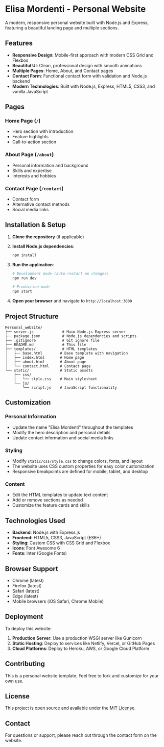 # Elisa Mordenti - Personal Website

A modern, responsive personal website built with Node.js and Express, featuring a beautiful landing page and multiple sections.

## Features

- **Responsive Design**: Mobile-first approach with modern CSS Grid and Flexbox
- **Beautiful UI**: Clean, professional design with smooth animations
- **Multiple Pages**: Home, About, and Contact pages
- **Contact Form**: Functional contact form with validation and Node.js backend
- **Modern Technologies**: Built with Node.js, Express, HTML5, CSS3, and vanilla JavaScript

## Pages

### Home Page (`/`)
- Hero section with introduction
- Feature highlights
- Call-to-action section

### About Page (`/about`)
- Personal information and background
- Skills and expertise
- Interests and hobbies

### Contact Page (`/contact`)
- Contact form
- Alternative contact methods
- Social media links

## Installation & Setup

1. **Clone the repository** (if applicable)
2. **Install Node.js dependencies**:
   ```bash
   npm install
   ```

3. **Run the application**:
   ```bash
   # Development mode (auto-restart on changes)
   npm run dev
   
   # Production mode
   npm start
   ```

4. **Open your browser** and navigate to `http://localhost:3000`

## Project Structure

```
Personal_website/
├── server.js             # Main Node.js Express server
├── package.json          # Node.js dependencies and scripts
├── .gitignore            # Git ignore file
├── README.md             # This file
├── templates/            # HTML templates
│   ├── base.html        # Base template with navigation
│   ├── index.html       # Home page
│   ├── about.html       # About page
│   └── contact.html     # Contact page
└── static/              # Static assets
    ├── css/
    │   └── style.css    # Main stylesheet
    └── js/
        └── script.js    # JavaScript functionality
```

## Customization

### Personal Information
- Update the name "Elisa Mordenti" throughout the templates
- Modify the hero description and personal details
- Update contact information and social media links

### Styling
- Modify `static/css/style.css` to change colors, fonts, and layout
- The website uses CSS custom properties for easy color customization
- Responsive breakpoints are defined for mobile, tablet, and desktop

### Content
- Edit the HTML templates to update text content
- Add or remove sections as needed
- Customize the feature cards and skills

## Technologies Used

- **Backend**: Node.js with Express.js
- **Frontend**: HTML5, CSS3, JavaScript (ES6+)
- **Styling**: Custom CSS with CSS Grid and Flexbox
- **Icons**: Font Awesome 6
- **Fonts**: Inter (Google Fonts)

## Browser Support

- Chrome (latest)
- Firefox (latest)
- Safari (latest)
- Edge (latest)
- Mobile browsers (iOS Safari, Chrome Mobile)

## Deployment

To deploy this website:

1. **Production Server**: Use a production WSGI server like Gunicorn
2. **Static Hosting**: Deploy to services like Netlify, Vercel, or GitHub Pages
3. **Cloud Platforms**: Deploy to Heroku, AWS, or Google Cloud Platform

## Contributing

This is a personal website template. Feel free to fork and customize for your own use.

## License

This project is open source and available under the [MIT License](LICENSE).

## Contact

For questions or support, please reach out through the contact form on the website.
